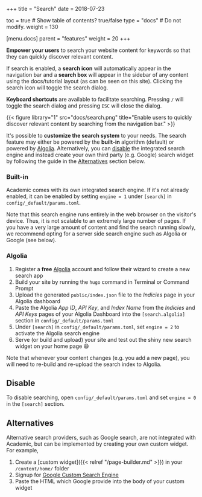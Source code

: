 +++
title = "Search"
date = 2018-07-23

toc = true  # Show table of contents? true/false
type = "docs"  # Do not modify.
weight = 130

[menu.docs]
  parent = "features"
  weight = 20
+++

**Empower your users** to search your website content for keywords so that they can quickly discover relevant content.

If search is enabled, a **search icon** will automatically appear in the navigation bar and a **search box** will appear in the sidebar of any content using the docs/tutorial layout (as can be seen on this site). Clicking the search icon will toggle the search dialog.

**Keyboard shortcuts** are available to facilitate searching. Pressing `/` will toggle the search dialog and pressing `ESC` will close the dialog.

{{< figure library="1" src="docs/search.png" title="Enable users to quickly discover relevant content by searching from the navigation bar." >}}

It's possible to **customize the search system** to your needs. The search feature may either be powered by the **built-in** algorithm (default) or powered by [Algolia](#algolia). Alternatively, you can [disable](#disable) the integrated search engine and instead create your own third party (e.g. Google) search widget by following the guide in the [Alternatives](#alternatives) section below.

### Built-in

Academic comes with its own integrated search engine. If it's not already enabled, it can be enabled by setting `engine = 1` under `[search]` in `config/_default/params.toml`.

Note that this search engine runs entirely in the web browser on the visitor's device. Thus, it is not scalable to an extremely large number of pages. If you have a very large amount of content and find the search running slowly, we recommend opting for a server side search engine such as Algolia or Google (see below).

### Algolia

1. Register a **free** [Algolia](https://www.algolia.com) account and follow their wizard to create a new search app 
1. Build your site by running the `hugo` command in Terminal or Command Prompt
1. Upload the generated `public/index.json` file to the *Indicies* page in your Algolia dashboard
1. Paste the Algolia *App ID*, *API Key*, and *Index Name* from the *Indicies* and *API Keys* pages of your Algolia Dashboard into the `[search.algolia]` section in `config/_default/params.toml`
1. Under `[search]` in `config/_default/params.toml`, set `engine = 2` to activate the Algolia search engine
1. Serve (or build and upload) your site and test out the shiny new search widget on your home page :smile:

Note that whenever your content changes (e.g. you add a new page), you will need to re-build and re-upload the search index to Algolia.

## Disable

To disable searching, open `config/_default/params.toml` and set `engine = 0` in the `[search]` section.  

## Alternatives

Alternative search providers, such as Google search, are not integrated with Academic, but can be implemented by creating your own custom widget. For example,

1. Create a [custom widget]({{< relref "/page-builder.md" >}}) in your `/content/home/` folder
1. Signup for [Google Custom Search Engine](https://cse.google.com/cse/)
1. Paste the HTML which Google provide into the body of your custom widget
